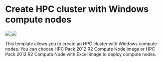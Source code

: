 # Create HPC cluster with Windows compute nodes
<a href="https://portal.azure.com/#create/Microsoft.Template/uri/https%3A%2F%2Fraw.githubusercontent.com%2Fsunbinzhu%2Fazure-quickstart-templates%2FInTest%2Fcreate-hpc-cluster%2Fazuredeploy.json" target="_blank">
    <img src="http://azuredeploy.net/deploybutton.png"/>
</a>
<a href="http://armviz.io/#/?load=https%3A%2F%2Fraw.githubusercontent.com%2Fsunbinzhu%2Fazure-quickstart-templates%2FInTest%2Fcreate-hpc-cluster%2Fazuredeploy.json" target="_blank">
    <img src="http://armviz.io/visualizebutton.png"/>
</a>

This template allows you to create an HPC cluster with Windows compute nodes. You can choose HPC Pack 2012 R2 Compute Node image or HPC Pack 2012 R2 Compute Node with Excel image to deploy compute nodes.
